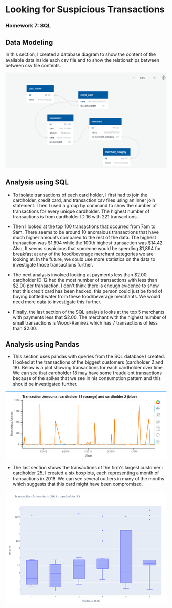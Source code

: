 # Looking for Suspicious Transactions
### Homework 7: SQL

## **Data Modeling**

In this section, I created a database diagram to show the content of the available data inside each csv file and to show the relationships between between csv file contents.

![Diagram](Images/Database_diagram.png)


## **Analysis using SQL**

- To isolate transactions of each card holder, I first had to join the cardholder, credit card, and transaction csv files using an inner join statement. Then I used a group by command to show the number of transactions for every unique cardholder. The highest number of transactions is from cardholder ID 16 with 221 transactions.


- Then I looked at the top 100 transactions that occurred from 7am to 9am. There seems to be around 10 anomalous transactions that have much higher amounts compared to the rest of the data. The highest transaction was $1,894 while the 100th highest transaction was $14.42. Also, It seems suspicious that someone would be spending $1,894 for breakfast at any of the food/beverage merchant categories we are looking at. In the future, we could use more statistics on the data to investigate those transactions further. 


- The next analysis involved looking at payments less than $2.00. cardholder ID 12 had the most number of transactions with less than $2.00 per transaction. I don't think there is enough evidence to show that this credit card has been hacked, this person could just be fond of buying bottled water from these food/beverage merchants. We would need more data to investigate this further. 


- Finally, the last section of the SQL analysis looks at the top 5 merchants with payments less that $2.00. The merchant with the highest number of small transactions is Wood-Ramirez which has 7 transactions of less than $2.00.

## **Analysis using Pandas**

- This section uses pandas with queries from the SQL database I created. I looked at the transactions of the biggest customers (cardholder 2 and 18). Below is a plot showing transactions for each cardholder over time. We can see that cardholder 18 may have some fraudulent transactions because of the spikes that we see in his consumption pattern and this should be investigated further.

![Plot](Images/customerplot.png)


- The last section shows the transactions of the firm's largest customer : cardholder 25. I created a six boxplots, each representing a month of transactions in 2018. We can see several outliers in many of the months which suggests that this card might have been compromised.

![BoxPlot](Images/customer25box.png)